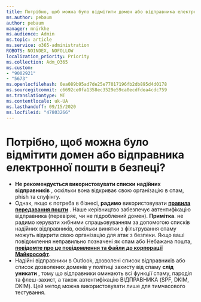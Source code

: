 ```yaml
---
title: Потрібно, щоб можна було відмітити домен або відправника електронної пошти в безпеці?
ms.author: pebaum
author: pebaum
manager: mnirkhe
ms.audience: Admin
ms.topic: article
ms.service: o365-administration
ROBOTS: NOINDEX, NOFOLLOW
localization_priority: Priority
ms.collection: Adm_O365
ms.custom:
- "9002921"
- "5673"
ms.openlocfilehash: 0ea089b95ad7de25e77017196fb2db895d4d0178
ms.sourcegitcommit: c6692ce0fa1358ec3529e59ca0ecdfdea4cdc759
ms.translationtype: MT
ms.contentlocale: uk-UA
ms.lasthandoff: 09/15/2020
ms.locfileid: "47803266"
---
```

# <a name="need-to-mark-a-domain-or-email-sender-safe"></a>Потрібно, щоб можна було відмітити домен або відправника електронної пошти в безпеці?

- **Не рекомендується використовувати списки надійних відправників** , оскільки вона відкриває свою організацію в спам, phish та спуфінгу.
- Однак, якщо є потреба в бізнесі, **радимо** використовувати **[правила передавання пошти](https://docs.microsoft.com/microsoft-365/security/office-365-security/create-safe-sender-lists-in-office-365?view=o365-worldwide#recommended-use-mail-flow-rules)** . Наше керівництво забезпечує автентифікацію відправника (перевіряє, чи не підроблений домен). **Примітка**. не радимо керувати хибними спрацьовуванням за допомогою списків надійних відправників, оскільки винятки з фільтрування спаму можуть відкрити свою організацію для атак з безпеки. Якщо ваші повідомлення неправильно позначені як спам або Небажана пошта, **[повідомте про це повідомлення та файли до корпорації Майкрософт](https://protection.office.com/reportsubmission)**.
- Надійні відправники в Outlook, дозволені список відправників або список дозволених доменів у політиці захисту від спаму **слід уникати** , тому що відправники оминають всі функції спаму, пародія та флеш-захист, а також автентифікацію ВІДПРАВНИКА (SPF, DKIM, DKIM). Цей метод можна використовувати лише для тимчасового тестування.
